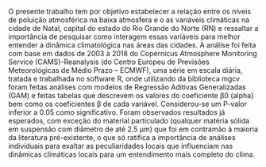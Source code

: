 O presente trabalho tem por objetivo estabelecer a relação entre os níveis de poluição
atmosférica na baixa atmosfera e o as variáveis climáticas na cidade de Natal, capital do
estado do Rio Grande do Norte (RN) e ressaltar a importância de pesquisar como interagem
essas variáveis para melhor entender a dinâmica climatológica nas áreas das cidades. A
análise foi feita com base em dados de 2003 à 2018 do Copernicus Atmosphere Monitoring
Service (CAMS)-Reanalysis (do Centro Europeu de Previsões Meteorológicas de Médio Prazo
– ECMWF), uma série em escala diária, tratada e trabalhada no software R, onde utilizando
da biblioteca mgcv foram feitas análises com modelos de Regressão Aditivas Generalizadas
(GAM) e feitas tabelas que descrevem os valores do coeficiente β0 (alpha) bem como os
coeficientes β de cada variável. Considerou-se um P-valor inferior a 0.05 como significativo.
Foram observados resultados já esperados, com exceção do material particulado (qualquer
matéria sólida em suspensão com diâmetro de até 2.5 μm) que foi em contramão à maioria
da literatura pré-existente, o que só ratifica a importância de análises individuais para exaltar
as peculiaridades locais que influenciam nas dinâmicas climáticas locais para um
entendimento mais completo do clima.
